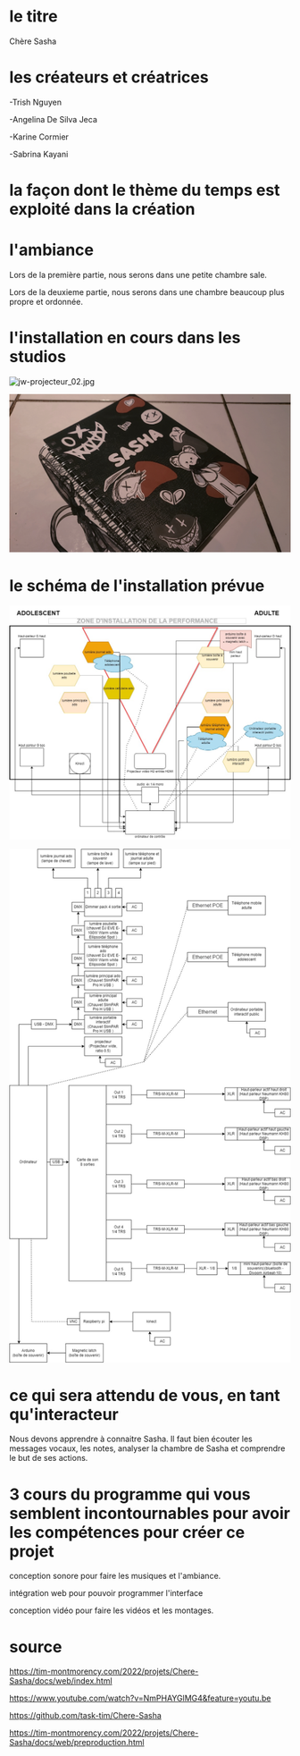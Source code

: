 # le titre

Chère Sasha

# les créateurs et créatrices

-Trish Nguyen

-Angelina De Silva Jeca

-Karine Cormier

-Sabrina Kayani

# la façon dont le thème du temps est exploité dans la création





# l'ambiance

Lors de la première partie, nous serons dans une petite chambre sale.

Lors de la deuxieme partie, nous serons dans une chambre beaucoup plus propre et ordonnée.


# l'installation en cours dans les studios 
![jw-projecteur_02.jpg](medias/jw-projecteur_02.jpg)

![s-journal_ado_02.jpg](medias/s-journal_ado_02.jpg)

# le schéma de l'installation prévue 

![plantation_01.jpg](medias/plantation_01.jpg)

![plantation_02.jpg](medias/plantation_02.jpg)

# ce qui sera attendu de vous, en tant qu'interacteur

Nous devons apprendre à connaitre Sasha. Il faut bien écouter les messages vocaux, les notes, analyser la chambre de Sasha et comprendre le but de ses actions.

# 3 cours du programme qui vous semblent incontournables pour avoir les compétences pour créer ce projet

conception sonore pour faire les musiques et l'ambiance.

intégration web pour pouvoir programmer l'interface

conception vidéo pour faire les vidéos et les montages.

# source

https://tim-montmorency.com/2022/projets/Chere-Sasha/docs/web/index.html

https://www.youtube.com/watch?v=NmPHAYGlMG4&feature=youtu.be

https://github.com/task-tim/Chere-Sasha

https://tim-montmorency.com/2022/projets/Chere-Sasha/docs/web/preproduction.html
